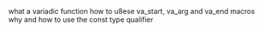 what a variadic function
how to u8ese va_start, va_arg and va_end macros
why and how to use the const type qualifier
